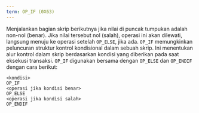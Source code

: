 ```yaml
---
term: OP_IF (0X63)
---
```


Menjalankan bagian skrip berikutnya jika nilai di puncak tumpukan adalah non-nol (benar). Jika nilai tersebut nol (salah), operasi ini akan dilewati, langsung menuju ke operasi setelah `OP_ELSE`, jika ada. `OP_IF` memungkinkan peluncuran struktur kontrol kondisional dalam sebuah skrip. Ini menentukan alur kontrol dalam skrip berdasarkan kondisi yang diberikan pada saat eksekusi transaksi. `OP_IF` digunakan bersama dengan `OP_ELSE` dan `OP_ENDIF` dengan cara berikut:

```text
<kondisi>
OP_IF
<operasi jika kondisi benar>
OP_ELSE
<operasi jika kondisi salah>
OP_ENDIF
```